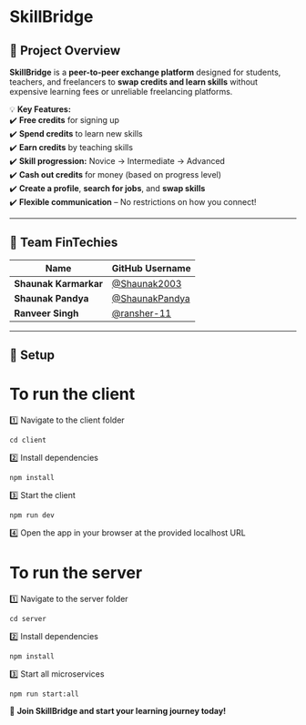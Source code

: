 # SkillBridge

## 🚀 Project Overview
**SkillBridge** is a **peer-to-peer exchange platform** designed for students, teachers, and freelancers to **swap credits and learn skills** without expensive learning fees or unreliable freelancing platforms.

💡 **Key Features:**  
✔️ **Free credits** for signing up  
✔️ **Spend credits** to learn new skills  
✔️ **Earn credits** by teaching skills  
✔️ **Skill progression:** Novice → Intermediate → Advanced  
✔️ **Cash out credits** for money (based on progress level)  
✔️ **Create a profile**, **search for jobs**, and **swap skills**  
✔️ **Flexible communication** – No restrictions on how you connect!  

---

## 👥 Team FinTechies

| Name               | GitHub Username       |
|--------------------|----------------------|
| **Shaunak Karmarkar** | [@Shaunak2003](https://github.com/Shaunak2003) |
| **Shaunak Pandya**    | [@ShaunakPandya](https://github.com/ShaunakPandya) |
| **Ranveer Singh**    | [@ransher-11](https://github.com/ransher-11) |

---

## 📌 Setup 
# To run the client 
1️⃣ Navigate to the client folder

    cd client

2️⃣ Install dependencies

    npm install

3️⃣ Start the client

    npm run dev

4️⃣ Open the app in your browser at the provided localhost URL

# To run the server
1️⃣ Navigate to the server folder

    cd server

2️⃣ Install dependencies

    npm install

3️⃣ Start all microservices

    npm run start:all

🔗 **Join SkillBridge and start your learning journey today!**  
